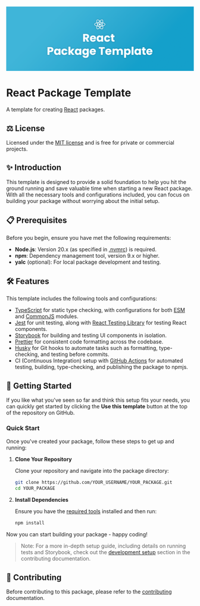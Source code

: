 ![React Package Template](https://raw.githubusercontent.com/andrewdyer/andrewdyer/refs/heads/main/assets/images/covers/react-package-template.png)

# React Package Template

A template for creating [React](https://react.dev/) packages.

## ⚖️ License

Licensed under the [MIT license](https://opensource.org/licenses/MIT) and is free for private or commercial projects.

## ✨ Introduction

This template is designed to provide a solid foundation to help you hit the ground running and save valuable time when starting a new React package. With all the necessary tools and configurations included, you can focus on building your package without worrying about the initial setup.

## 📋 Prerequisites

Before you begin, ensure you have met the following requirements:

- **Node.js**: Version 20.x (as specified in [.nvmrc](.nvmrc)) is required.
- **npm**: Dependency management tool, version 9.x or higher.
- **yalc** (optional): For local package development and testing.

## 🛠️ Features

This template includes the following tools and configurations:

- [TypeScript](https://www.typescriptlang.org/) for static type checking, with configurations for both [ESM](https://nodejs.org/api/esm.html) and [CommonJS](https://nodejs.org/docs/latest/api/modules.html#modules-commonjs-modules) modules.
- [Jest](https://jestjs.io/) for unit testing, along with [React Testing Library](https://testing-library.com/docs/react-testing-library/intro/) for testing React components.
- [Storybook](https://storybook.js.org/) for building and testing UI components in isolation.
- [Prettier](https://prettier.io/) for consistent code formatting across the codebase.
- [Husky](https://typicode.github.io/husky/#/) for Git hooks to automate tasks such as formatting, type-checking, and testing before commits.
- CI (Continuous Integration) setup with [GitHub Actions](https://github.com/features/actions) for automated testing, building, type-checking, and publishing the package to npmjs.

## 🚀 Getting Started

If you like what you've seen so far and think this setup fits your needs, you can quickly get started by clicking the **Use this template** button at the top of the repository on GitHub.

### Quick Start

Once you've created your package, follow these steps to get up and running:

1. **Clone Your Repository**

   Clone your repository and navigate into the package directory:

   ```bash
   git clone https://github.com/YOUR_USERNAME/YOUR_PACKAGE.git
   cd YOUR_PACKAGE
   ```

2. **Install Dependencies**

   Ensure you have the [required tools](#-prerequisites) installed and then run:

   ```bash
   npm install
   ```

Now you can start building your package - happy coding!

> Note: For a more in-depth setup guide, including details on running tests and Storybook, check out the [development setup](./CONTRIBUTING.md#development-setup) section in the contributing documentation.

## 🤝 Contributing

Before contributing to this package, please refer to the [contributing](./CONTRIBUTING.md) documentation.
